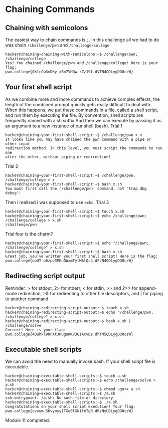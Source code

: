 # Chaining Commands
## Chaining with semicolons
The easiest way to chain commands is ```;```.
In this challenge all we had to do was chain ```/challenge/pwn``` and ```/challenge/college```
```
hacker@chaining~chaining-with-semicolons:~$ /challenge/pwn; /challenge/college
Yes! You chained /challenge/pwn and /challenge/college! Here is your flag:
pwn.college{QXfcCw3mDKy_xBn7VHQw-rZz19f.dVTN4QDLygDO0czW}
```
## Your first shell script
As we combine more and more commands to achieve complex effects, the length of the combined prompt quickly gets really difficult to deal with. When this happens, we put these commands in a file, called a shell script, and run them by executing the file.
By convention, shell scripts are frequently named with a sh suffix
And then we can execute by passing it as an argument to a new instance of our shell (bash).
Trial 1
```
hacker@chaining~your-first-shell-script:~$ /challenge/pwn > x
It looks like you may have chained the pwn command with a pipe or other input 
redirection method. In this level, you must script the commands to run one 
after the other, without piping or redirection!
```
Trial 2
```
hacker@chaining~your-first-shell-script:~$ /challenge/pwn; /challenge/college > x
hacker@chaining~your-first-shell-script:~$ bash x.sh
You must first call the '/challenge/pwn' command, not 'trap dbg debug'!
```
Then i realised i was supposed to use ```echo```.
Trial 3
```
hacker@chaining~your-first-shell-script:~$ touch x.sh
hacker@chaining~your-first-shell-script:~$ echo /challenge/pwn; /challenge/college > x.sh
/challenge/pwn
```
Trial four is the charm?
```
hacker@chaining~your-first-shell-script:~$ echo "/challenge/pwn; /challenge/college" > x.sh
hacker@chaining~your-first-shell-script:~$ bash x.sh
Great job, you've written your first shell script! Here is the flag:
pwn.college{opUT-o6zpo3MKuDWxmTytMAlQc4.dFzN4QDLygDO0czW}
```
## Redirecting script output 
Reminder: > for stdout, 2> for stderr, < for stdin, >> and 2>> for append-mode redirection, >& for redirecting to other file descriptors, and | for piping to another command.
```
hacker@chaining~redirecting-script-output:~$ touch x.sh
hacker@chaining~redirecting-script-output:~$ echo "/challenge/pwn; /challenge/college" > x.sh
hacker@chaining~redirecting-script-output:~$ bash x.sh | /challenge/solve
Correct! Here is your flag:
pwn.college{4Quhkl9RPXtJMuguKKv3GIAcvDz.dhTM5QDLygDO0czW}
```
## Executable shell scripts 
We can avoid the need to manually invoke bash. If your shell script file is executable.
```
hacker@chaining~executable-shell-scripts:~$ touch a.sh
hacker@chaining~executable-shell-scripts:~$ echo /challenge/solve > a.sh
hacker@chaining~executable-shell-scripts:~$ chmod ugo+x a.sh
hacker@chaining~executable-shell-scripts:~$ /a.sh
ssh-entrypoint: /a.sh: No such file or directory
hacker@chaining~executable-shell-scripts:~$ ./a.sh
Congratulations on your shell script execution! Your flag:
pwn.college{cvvum_S6vyoyy1TXe0lXk1fnTgR.dRzNyUDLygDO0czW}
```
Module 11 completed.



